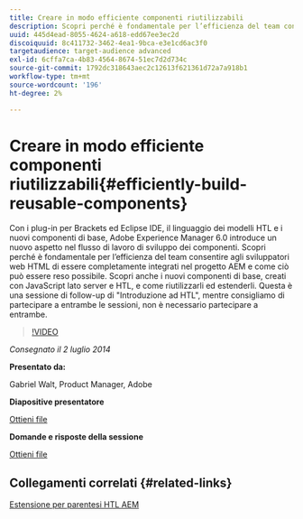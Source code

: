 ```yaml
---
title: Creare in modo efficiente componenti riutilizzabili
description: Scopri perché è fondamentale per l’efficienza del team consentire agli sviluppatori web HTML di essere completamente integrati nel progetto AEM e come ciò può essere reso possibile. Scopri anche i nuovi componenti di base, creati con JavaScript lato server e HTL, e come riutilizzarli ed estenderli.
uuid: 445d4ead-8055-4624-a618-edd67ee3ec2d
discoiquuid: 8c411732-3462-4ea1-9bca-e3e1cd6ac3f0
targetaudience: target-audience advanced
exl-id: 6cffa7ca-4b83-4564-8674-51ec7d2d734c
source-git-commit: 1792dc318643aec2c12613f621361d72a7a918b1
workflow-type: tm+mt
source-wordcount: '196'
ht-degree: 2%

---
```


# Creare in modo efficiente componenti riutilizzabili{#efficiently-build-reusable-components}

Con i plug-in per Brackets ed Eclipse IDE, il linguaggio dei modelli HTL e i nuovi componenti di base, Adobe Experience Manager 6.0 introduce un nuovo aspetto nel flusso di lavoro di sviluppo dei componenti. Scopri perché è fondamentale per l’efficienza del team consentire agli sviluppatori web HTML di essere completamente integrati nel progetto AEM e come ciò può essere reso possibile. Scopri anche i nuovi componenti di base, creati con JavaScript lato server e HTL, e come riutilizzarli ed estenderli. Questa è una sessione di follow-up di &quot;Introduzione ad HTL&quot;, mentre consigliamo di partecipare a entrambe le sessioni, non è necessario partecipare a entrambe.

>[!VIDEO](https://video.tv.adobe.com/v/19503/?quality=9)

*Consegnato il 2 luglio 2014*

**Presentato da:**

Gabriel Walt, Product Manager, Adobe

**Diapositive presentatore**

[Ottieni file](assets/efficiently-build-reusable-components.pdf)

**Domande e risposte della sessione**

[Ottieni file](assets/efficiently-build-reusable-components-q-a.pdf)

## Collegamenti correlati {#related-links}

[Estensione per parentesi HTL AEM](https://github.com/Adobe-Marketing-Cloud/aem-brackets-extension#AEM6#BeautifulMarkup)

<!--
[Get back to the Overview](https://helpx.adobe.com/experience-manager/kt/eseminars/gems/aem-index.html)
-->
